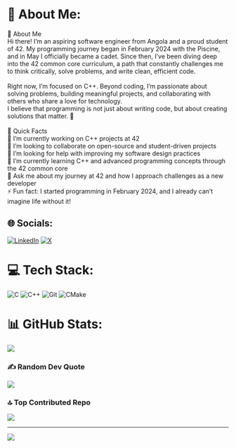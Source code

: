# 💫 About Me:
👋 About Me<br>Hi there! I’m an aspiring software engineer from Angola and a proud student of 42. My programming journey began in February 2024 with the Piscine, and in May I officially became a cadet. Since then, I’ve been diving deep into the 42 common core curriculum, a path that constantly challenges me to think critically, solve problems, and write clean, efficient code.<br><br>Right now, I’m focused on C++. Beyond coding, I’m passionate about solving problems, building meaningful projects, and collaborating with others who share a love for technology.<br>I believe that programming is not just about writing code, but about creating solutions that matter. 🚀<br><br>🌟 Quick Facts<br>🔭 I’m currently working on C++ projects at 42<br>👯 I’m looking to collaborate on open-source and student-driven projects<br>🤝 I’m looking for help with improving my software design practices<br>🌱 I’m currently learning C++ and advanced programming concepts through the 42 common core<br>💬 Ask me about my journey at 42 and how I approach challenges as a new developer<br>⚡ Fun fact: I started programming in February 2024, and I already can’t imagine life without it!


## 🌐 Socials:
[![LinkedIn](https://img.shields.io/badge/LinkedIn-%230077B5.svg?logo=linkedin&logoColor=white)](https://linkedin.com/in/0xchg) [![X](https://img.shields.io/badge/X-black.svg?logo=X&logoColor=white)](https://x.com/0xchg) 

# 💻 Tech Stack:
![C](https://img.shields.io/badge/c-%2300599C.svg?style=flat&logo=c&logoColor=white) ![C++](https://img.shields.io/badge/c++-%2300599C.svg?style=flat&logo=c%2B%2B&logoColor=white) ![Git](https://img.shields.io/badge/git-%23F05033.svg?style=flat&logo=git&logoColor=white) ![CMake](https://img.shields.io/badge/CMake-%23008FBA.svg?style=flat&logo=cmake&logoColor=white)
# 📊 GitHub Stats:
![](https://github-readme-stats.vercel.app/api/top-langs/?username=0xchg&theme=dark&hide_border=false&include_all_commits=false&count_private=false&layout=compact)

### ✍️ Random Dev Quote
![](https://quotes-github-readme.vercel.app/api?type=horizontal&theme=radical)

### 🔝 Top Contributed Repo
![](https://github-contributor-stats.vercel.app/api?username=0xchg&limit=5&theme=dark&combine_all_yearly_contributions=true)

---
[![](https://visitcount.itsvg.in/api?id=0xchg&icon=0&color=0)](https://visitcount.itsvg.in)

<!-- Proudly created with GPRM ( https://gprm.itsvg.in ) -->
